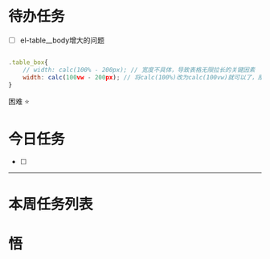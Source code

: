 # 待办任务
- [ ] el-table__body增大的问题
~~~js

.table_box{
    // width: calc(100% - 200px); // 宽度不具体，导致表格无限拉长的关键因素
    width: calc(100vw - 200px); // 将calc(100%)改为calc(100vw)就可以了，原因是vw指屏幕整体宽度度量,这里可以设置成一个具体的值，比如800px
}
~~~

困难
⭐

# 今日任务
- [ ] 




------
# 本周任务列表



# 悟